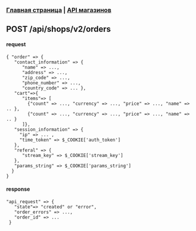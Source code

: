 ### [Главная страница](https://github.com/upnetwork/api-docs/blob/master/README.md) | [API магазинов](https://github.com/upnetwork/api-docs/blob/master/docs/shop/v2/README.md)

## POST /api/shops/v2/orders

#### request
```
{ "order" => {
   "contact_information" => {
      "name" => ..., 
      "address" => ..., 
      "zip_code" => ..., 
      "phone_number" => ..., 
      "country_code" => ... },
   "cart"=>{
      "items"=> [
        {"count" => ..., "currency" => ..., "price" => ..., "name" => .. }, 
        {"count" => ..., "currency" => ..., "price" => ..., "name" => .. }
      ]},
   "session_information" => {
     "ip" => ... ,
     "time_token" => $_COOKIE['auth_token']
   },
   "referal" => {
      "stream_key" => $_COOKIE['stream_key']
   },
   "params_string" => $_COOKIE['params_string']
  }
}
```

#### response
```
"api_request" => {
   "state"=> "created" or "error", 
   "order_errors" => ..., 
   "order_id" => ...
 }
```
